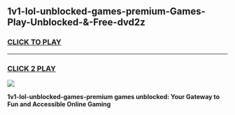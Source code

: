 
## 1v1-lol-unblocked-games-premium-Games-Play-Unblocked-&-Free-dvd2z
<h3>
<a href="https://premium76.site?title=1v1-lol-unblocked-games-premium&ref=24A">CLICK TO PLAY</a></h3>
<hr>

<h3>
<a href="https://premium76.site?title=1v1-lol-unblocked-games-premium&ref=24A">CLICK 2 PLAY</a>
  
</h3>

<a href="https://premium76.site?title=1v1-lol-unblocked-games-premium&ref=24A"><img src="https://clearcache.store/games.png"></a>


**1v1-lol-unblocked-games-premium games unblocked: Your Gateway to Fun and Accessible Online Gaming**
